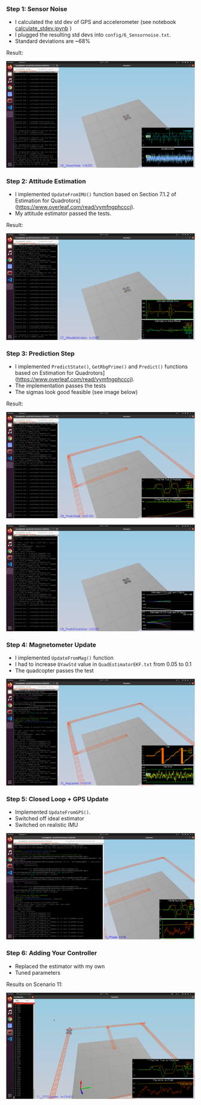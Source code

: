 ### Step 1: Sensor Noise ###

- I calculated the std dev of GPS and accelerometer (see notebook [calculate_stdev.ipynb]() )
- I plugged the resulting std devs into `config/6_Sensornoise.txt`.
- Standard deviations are ~68%

Result:

![](docs/Scenario6.png)


### Step 2: Attitude Estimation ###

- I implemented `UpdateFromIMU()` function based on Section 7.1.2 of Estimation for Quadrotors](https://www.overleaf.com/read/vymfngphcccj).
- My attitude estimator passed the tests.

Result:

![](docs/Scenario7.png)


### Step 3: Prediction Step ###


- I implemented `PredictState()`, `GetRbgPrime()` and `Predict()` functions based on Estimation for Quadrotors](https://www.overleaf.com/read/vymfngphcccj).
- The implementation passes the tests
- The sigmas look good feasible (see image below)

Result:

![](docs/Scenario8.png)

![](docs/Scenario9.png)


### Step 4: Magnetometer Update ###

- I implemented `UpdateFromMag()` function
- I had to increase `QYawStd` value in `QuadEstimatorEKF.txt` from 0.05 to 0.1
- The quadcopter passes the test

![](docs/Scenario10.png)

### Step 5: Closed Loop + GPS Update ###

- Implemented `UpdateFromGPS()`.
- Switched off ideal estimator 
- Switched on realistic IMU

![](docs/Scenario11.png)


### Step 6: Adding Your Controller ###

- Replaced the estimator with my own 
- Tuned parameters

Results on Scenario 11:

![](docs/own_controller.gif)
